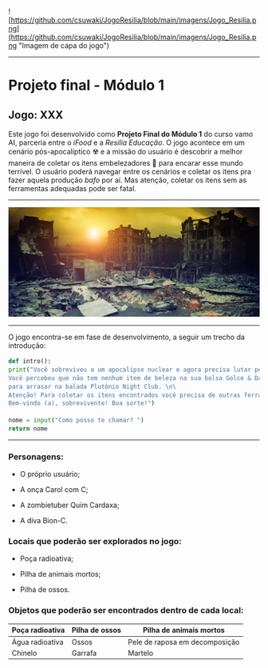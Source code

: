 
![https://github.com/csuwaki/JogoResilia/blob/main/imagens/Jogo_Resilia.png](https://github.com/csuwaki/JogoResilia/blob/main/imagens/Jogo_Resilia.png "Imagem de capa do jogo")

---

# Projeto final - Módulo 1
## Jogo: XXX

Este jogo foi desenvolvido como **Projeto Final do Módulo 1** do curso vamo AI, parceria entre o _iFood_ e a _Resilia Educação_. O jogo acontece em um cenário pós-apocalíptico :radioactive: e a missão do usuário é descobrir a melhor maneira de coletar os itens embelezadores :lipstick: para encarar esse mundo terrível. O usuário poderá navegar entre os cenários e coletar os itens pra fazer aquela produção _bafo_ por aí. Mas atenção, coletar os itens sem as ferramentas adequadas pode ser fatal. 

---

[![Apocalipse](https://github.com/csuwaki/JogoResilia/blob/main/imagens/apocalipse.png)](https://github.com/csuwaki/JogoResilia/blob/main/imagens/apocalipse.png)


--- 
O jogo encontra-se em fase de desenvolvimento, a seguir um trecho da introdução:


```python
def intro():
print("Você sobreviveu a um apocalipse nuclear e agora precisa lutar pela sua sobrevivência no mundo pós-apocalíptico. Mas antes, as prioridades. \n\
Você percebeu que não tem nenhum item de beleza na sua bolsa Golce & Dabanna para encarar esse mundo cruel e deseja encontrá-los \n\
para arrasar na balada Plutônio Night Club. \n\
Atenção! Para coletar os itens encontrados você precisa de outras ferramentas, então procure bem. \n\
Bem-vindo (a), sobrevivente! Boa sorte!")

nome = input("Como posso te chamar? ")
return nome  
```  

--- 
### Personagens:
* O próprio usuário;
- A onça Carol com C;
+ A zombietuber Quim Cardaxa;
* A diva Bion-C.



### Locais que poderão ser explorados no jogo:

* Poça radioativa;
- Pilha de animais mortos;
+ Pilha de ossos.

### Objetos que poderão ser encontrados dentro de cada local:

| **Poça radioativa** | **Pilha de ossos** | **Pilha de animais mortos** |
| --------------- | ---------------- | ----------------------- |
| Água radioativa | Ossos | Pele de raposa em decomposição |
| Chinelo | Garrafa | Martelo |  

